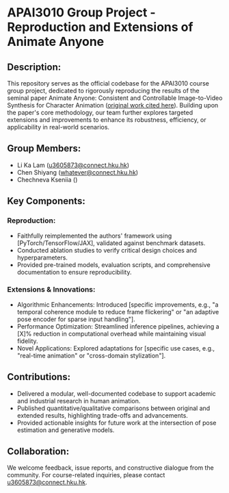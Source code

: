 # APAI3010 Group Project - Reproduction and Extensions of Animate Anyone

## Description:
This repository serves as the official codebase for the APAI3010 course group project, dedicated to rigorously reproducing the results of the seminal paper Animate Anyone: Consistent and Controllable Image-to-Video Synthesis for Character Animation ([original work cited here](https://humanaigc.github.io/animate-anyone/)). Building upon the paper's core methodology, our team further explores targeted extensions and improvements to enhance its robustness, efficiency, or applicability in real-world scenarios.

## Group Members:
- Li Ka Lam (u3605873@connect.hku.hk)
- Chen Shiyang (whatever@connect.hku.hk)
- Chechneva Kseniia ()
  
## Key Components:

### Reproduction:

- Faithfully reimplemented the authors' framework using [PyTorch/TensorFlow/JAX], validated against benchmark datasets.
- Conducted ablation studies to verify critical design choices and hyperparameters.
- Provided pre-trained models, evaluation scripts, and comprehensive documentation to ensure reproducibility.

### Extensions & Innovations:

- Algorithmic Enhancements: Introduced [specific improvements, e.g., "a temporal coherence module to reduce frame flickering" or "an adaptive pose encoder for sparse input handling"].
- Performance Optimization: Streamlined inference pipelines, achieving a [X]% reduction in computational overhead while maintaining visual fidelity.
- Novel Applications: Explored adaptations for [specific use cases, e.g., "real-time animation" or "cross-domain stylization"].

## Contributions:

- Delivered a modular, well-documented codebase to support academic and industrial research in human animation.
- Published quantitative/qualitative comparisons between original and extended results, highlighting trade-offs and advancements.
- Provided actionable insights for future work at the intersection of pose estimation and generative models.

## Collaboration:
We welcome feedback, issue reports, and constructive dialogue from the community. For course-related inquiries, please contact u3605873@connect.hku.hk.
